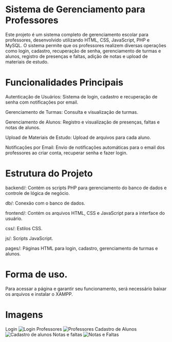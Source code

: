 # Sistema de Gerenciamento para Professores

Este projeto é um sistema completo de gerenciamento escolar para professores, desenvolvido utilizando HTML, CSS, JavaScript, PHP e MySQL. 
O sistema permite que os professores realizem diversas operações como login, cadastro, recuperação de senha, gerenciamento de turmas e alunos, registro de presenças e faltas, adição de notas e upload de materiais de estudo.

# Funcionalidades Principais

Autenticação de Usuários: Sistema de login, cadastro e recuperação de senha com notificações por email. 

Gerenciamento de Turmas: Consulta e visualização de turmas. 

Gerenciamento de Alunos: Registro e visualização de presenças, faltas e notas de alunos. 

Upload de Materiais de Estudo: Upload de arquivos para cada aluno. 

Notificações por Email: Envio de notificações automáticas para o email dos professores ao criar conta, recuperar senha e fazer login.

# Estrutura do Projeto

backend/: Contém os scripts PHP para gerenciamento do banco de dados e controle de lógica de negócio. 

db/: Conexão com o banco de dados.  

frontend/: Contém os arquivos HTML, CSS e JavaScript para a interface do usuário. 

css/: Estilos CSS. 

js/: Scripts JavaScript. 

pages/: Páginas HTML para login, cadastro, gerenciamento de turmas e alunos.

# Forma de uso.
Para acessar a página e garantir seu funcionamento, será necessário baixar os arquivos e instalar o XAMPP.

# Imagens
Login
![Login](https://github.com/YumeKhan/Web_Profe/assets/137364992/5ef6bb99-4c21-42af-8c7f-adcd31cc6a32)
Professores
![Professores](https://github.com/YumeKhan/Web_Profe/assets/137364992/45d041ad-1cbb-4f66-8de4-f2393d02725c)
Cadastro de Alunos
![Cadastro de alunos](https://github.com/YumeKhan/Web_Profe/assets/137364992/008c6db9-88d4-41a2-a380-84afa5acf3de)
Notas e faltas
![Notas e Faltas](https://github.com/YumeKhan/Web_Profe/assets/137364992/e68229eb-0962-4194-a1a5-4120fa50a52e)

